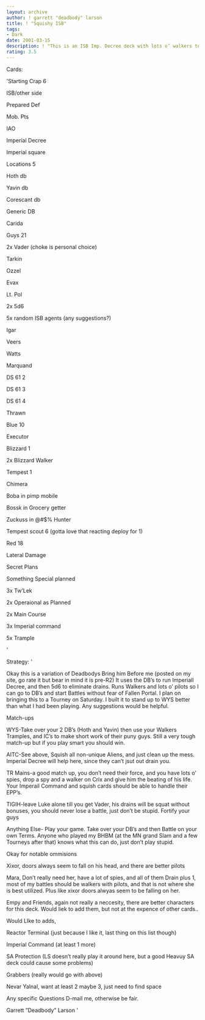 ```yaml
---
layout: archive
author: ! garrett "deadbody" larson
title: ! "Squishy ISB"
tags:
- Dark
date: 2001-03-15
description: ! "This is an ISB Imp. Decree deck with lots o’ walkers to combat fallen portal"
rating: 3.5
---
```

Cards: 

'Starting Crap 6

ISB/other side

Prepared Def

Mob. Pts

IAO

Imperial Decree

Imperial square


Locations 5

Hoth db

Yavin db

Corescant db

Generic DB

Carida


Guys 21

2x Vader (choke is personal choice)

Tarkin

Ozzel 

Evax

Lt. Pol

2x 5d6

5x random ISB agents (any suggestions?)

Igar

Veers 

Watts

Marquand

DS 61 2

DS 61 3

DS 61 4

Thrawn


Blue 10

Executor

Blizzard 1

2x Blizzard Walker

Tempest 1

Chimera

Boba in pimp mobile

Bossk in Grocery getter

Zuckuss in @#$% Hunter

Tempest scout 6 (gotta love that reacting deploy for 1)


Red 18

Lateral Damage

Secret Plans

Something Special planned

3x Tw’Lek

2x Operaional as Planned

2x Main Course

3x Imperial command

5x Trample

'

Strategy: '

Okay this is a variation of Deadbodys Bring him Before me (posted on my site, go rate it but bear in mind it is pre-R2)  It uses the DB’s to run Imperiall Decree, and then 5d6 to eliminate drains.  Runs Walkers and lots o’ pilots so I can go to DB’s and start Battles without fear of Fallen Portal.  I plan on bringing this to a Tourney on Saturday.  I built it to stand up to WYS better than what I had been playing.  Any suggestions would be helpful.


Match-ups


WYS-Take over your 2 DB’s (Hoth and Yavin) then use your Walkers Tramples, and IC’s to make short work of their puny guys.  Still a very tough match-up but if you play smart you should win.


AITC-See above, Squish all non-unique Aliens, and just clean up the mess. Imperial Decree will help here, since they can’t jsut out drain you.


TR Mains-a good match up, you don’t need their force, and you have lots o’ spies, drop a spy and a walker on Crix and give him the beating of his life.  Your Imperail Command and squish cards should be able to handle their EPP’s.


TIGIH-leave Luke alone till you get Vader, his drains will be squat without bonuses, you should never lose a battle, just don’t be stupid. Fortify your guys


Anything Else- Play your game.  Take over your DB’s and then Battle on your own Terms.  Anyone who played my BHBM (at the MN grand Slam and a few Tourneys after that) knows what this can do, just don’t play stupid.



Okay for notable ommisions

Xixor, doors always seem to fall on his head, and there are better pilots

Mara, Don’t really need her, have a lot of spies, and all of them Drain plus 1, most of my battles should be walkers with pilots, and that is not where she is best utilized.   Plus like xixor doors alwyas seem to be falling on her.

Empy and Friends, again not really a neccesity, there are better characters for this deck.  Would liek to add them, but not at the expence of other cards..


Would LIke to adds,

Reactor Terminal (just because I like it, last thing on this list though)

Imperial Command (at least 1 more)

SA Protection (LS doesn’t really play it around here, but a good Heavuy SA deck could cause some problems)

Grabbers (really would go with above)

Nevar Yalnal, want at least 2 maybe 3, just need to find space


Any specific Questions D-mail me, otherwise be fair.


Garrett ”Deadbody” Larson  '